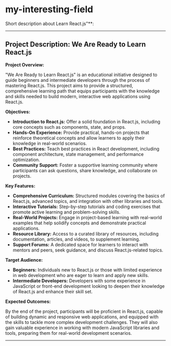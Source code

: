 # my-interesting-field
Short description about Learn React.js"**:

---

## Project Description: We Are Ready to Learn React.js

**Project Overview:**

"We Are Ready to Learn React.js" is an educational initiative designed to guide beginners and intermediate developers through the process of mastering React.js. This project aims to provide a structured, comprehensive learning path that equips participants with the knowledge and skills needed to build modern, interactive web applications using React.js.

**Objectives:**

- **Introduction to React.js:** Offer a solid foundation in React.js, including core concepts such as components, state, and props.
- **Hands-On Experience:** Provide practical, hands-on projects that reinforce theoretical concepts and allow learners to apply their knowledge in real-world scenarios.
- **Best Practices:** Teach best practices in React development, including component architecture, state management, and performance optimization.
- **Community Support:** Foster a supportive learning community where participants can ask questions, share knowledge, and collaborate on projects.

**Key Features:**

- **Comprehensive Curriculum:** Structured modules covering the basics of React.js, advanced topics, and integration with other libraries and tools.
- **Interactive Tutorials:** Step-by-step tutorials and coding exercises that promote active learning and problem-solving skills.
- **Real-World Projects:** Engage in project-based learning with real-world examples that help solidify concepts and demonstrate practical applications.
- **Resource Library:** Access to a curated library of resources, including documentation, articles, and videos, to supplement learning.
- **Support Forums:** A dedicated space for learners to interact with mentors and peers, seek guidance, and discuss React.js-related topics.

**Target Audience:**

- **Beginners:** Individuals new to React.js or those with limited experience in web development who are eager to learn and apply new skills.
- **Intermediate Developers:** Developers with some experience in JavaScript or front-end development looking to deepen their knowledge of React.js and enhance their skill set.

**Expected Outcomes:**

By the end of the project, participants will be proficient in React.js, capable of building dynamic and responsive web applications, and equipped with the skills to tackle more complex development challenges. They will also gain valuable experience in working with modern JavaScript libraries and tools, preparing them for real-world development scenarios.

---

